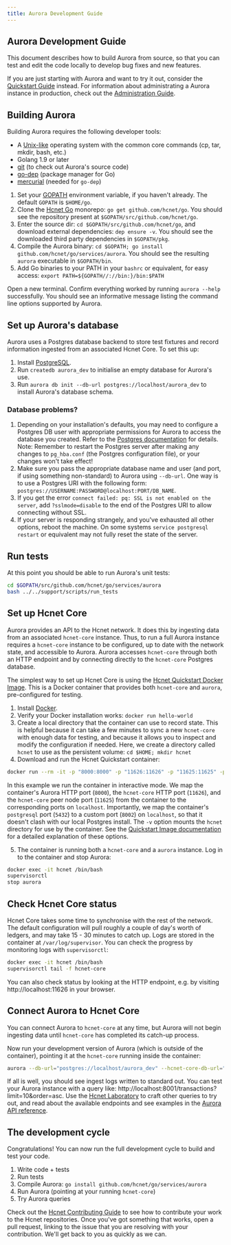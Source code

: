 ```yaml
---
title: Aurora Development Guide
---
```

## Aurora Development Guide

This document describes how to build Aurora from source, so that you can test and edit the code locally to develop bug fixes and new features.

If you are just starting with Aurora and want to try it out, consider the [Quickstart Guide](quickstart.md) instead. For information about administrating a Aurora instance in production, check out the [Administration Guide](admin.md).

## Building Aurora
Building Aurora requires the following developer tools:

- A [Unix-like](https://en.wikipedia.org/wiki/Unix-like) operating system with the common core commands (cp, tar, mkdir, bash, etc.)
- Golang 1.9 or later
- [git](https://git-scm.com/) (to check out Aurora's source code)
- [go-dep](https://golang.github.io/dep/) (package manager for Go)
- [mercurial](https://www.mercurial-scm.org/) (needed for `go-dep`)

1. Set your [GOPATH](https://github.com/golang/go/wiki/GOPATH) environment variable, if you haven't already. The default `GOPATH` is `$HOME/go`.
2. Clone the [Hcnet Go](https://github.com/hcnet/go) monorepo:  `go get github.com/hcnet/go`. You should see the repository present at `$GOPATH/src/github.com/hcnet/go`.
3. Enter the source dir: `cd $GOPATH/src/github.com/hcnet/go`, and download external dependencies: `dep ensure -v`. You should see the downloaded third party dependencies in `$GOPATH/pkg`.
4. Compile the Aurora binary: `cd $GOPATH; go install github.com/hcnet/go/services/aurora`. You should see the resulting `aurora` executable in `$GOPATH/bin`.
5. Add Go binaries to your PATH in your `bashrc` or equivalent, for easy access: `export PATH=${GOPATH//://bin:}/bin:$PATH`

Open a new terminal. Confirm everything worked by running `aurora --help` successfully. You should see an informative message listing the command line options supported by Aurora.

## Set up Aurora's database
Aurora uses a Postgres database backend to store test fixtures and record information ingested from an associated Hcnet Core. To set this up:
1. Install [PostgreSQL](https://www.postgresql.org/).
2. Run `createdb aurora_dev` to initialise an empty database for Aurora's use.
3. Run `aurora db init --db-url postgres://localhost/aurora_dev` to install Aurora's database schema.

### Database problems?
1. Depending on your installation's defaults, you may need to configure a Postgres DB user with appropriate permissions for Aurora to access the database you created. Refer to the [Postgres documentation](https://www.postgresql.org/docs/current/sql-createuser.html) for details. Note: Remember to restart the Postgres server after making any changes to `pg_hba.conf` (the Postgres configuration file), or your changes won't take effect!
2. Make sure you pass the appropriate database name and user (and port, if using something non-standard) to Aurora using `--db-url`. One way is to use a Postgres URI with the following form: `postgres://USERNAME:PASSWORD@localhost:PORT/DB_NAME`.
3. If you get the error `connect failed: pq: SSL is not enabled on the server`, add `?sslmode=disable` to the end of the Postgres URI to allow connecting without SSL.
4. If your server is responding strangely, and you've exhausted all other options, reboot the machine. On some systems `service postgresql restart` or equivalent may not fully reset the state of the server.

## Run tests
At this point you should be able to run Aurora's unit tests:
```bash
cd $GOPATH/src/github.com/hcnet/go/services/aurora
bash ../../support/scripts/run_tests
```

## Set up Hcnet Core
Aurora provides an API to the Hcnet network. It does this by ingesting data from an associated `hcnet-core` instance. Thus, to run a full Aurora instance requires a `hcnet-core` instance to be configured, up to date with the network state, and accessible to Aurora. Aurora accesses `hcnet-core` through both an HTTP endpoint and by connecting directly to the `hcnet-core` Postgres database.

The simplest way to set up Hcnet Core is using the [Hcnet Quickstart Docker Image](https://github.com/hcnet/docker-hcnet-core-aurora). This is a Docker container that provides both `hcnet-core` and `aurora`, pre-configured for testing.

1. Install [Docker](https://www.docker.com/get-started).
2. Verify your Docker installation works: `docker run hello-world`
3. Create a local directory that the container can use to record state. This is helpful because it can take a few minutes to sync a new `hcnet-core` with enough data for testing, and because it allows you to inspect and modify the configuration if needed. Here, we create a directory called `hcnet` to use as the persistent volume: `cd $HOME; mkdir hcnet`
4. Download and run the Hcnet Quickstart container:

```bash
docker run --rm -it -p "8000:8000" -p "11626:11626" -p "11625:11625" -p"8002:5432" -v $HOME/hcnet:/opt/hcnet --name hcnet hcnet/quickstart --testnet
```

In this example we run the container in interactive mode. We map the container's Aurora HTTP port (`8000`), the `hcnet-core` HTTP port (`11626`), and the `hcnet-core` peer node port (`11625`) from the container to the corresponding ports on `localhost`. Importantly, we map the container's `postgresql` port (`5432`) to a custom port (`8002`) on `localhost`, so that it doesn't clash with our local Postgres install.
The `-v` option mounts the `hcnet` directory for use by the container. See the [Quickstart Image documentation](https://github.com/hcnet/docker-hcnet-core-aurora) for a detailed explanation of these options.

5. The container is running both a `hcnet-core` and a `aurora` instance. Log in to the container and stop Aurora:
```bash
docker exec -it hcnet /bin/bash
supervisorctl
stop aurora
```

## Check Hcnet Core status
Hcnet Core takes some time to synchronise with the rest of the network. The default configuration will pull roughly a couple of day's worth of ledgers, and may take 15 - 30 minutes to catch up. Logs are stored in the container at `/var/log/supervisor`. You can check the progress by monitoring logs with `supervisorctl`:
```bash
docker exec -it hcnet /bin/bash
supervisorctl tail -f hcnet-core
```

You can also check status by looking at the HTTP endpoint, e.g. by visiting http://localhost:11626 in your browser.

## Connect Aurora to Hcnet Core
You can connect Aurora to `hcnet-core` at any time, but Aurora will not begin ingesting data until `hcnet-core` has completed its catch-up process.

Now run your development version of Aurora (which is outside of the container), pointing it at the `hcnet-core` running inside the container:

```bash
aurora --db-url="postgres://localhost/aurora_dev" --hcnet-core-db-url="postgres://hcnet:postgres@localhost:8002/core" --hcnet-core-url="http://localhost:11626" --port 8001 --network-passphrase "Test SDF Network ; September 2015" --ingest
```

If all is well, you should see ingest logs written to standard out. You can test your Aurora instance with a query like: http://localhost:8001/transactions?limit=10&order=asc. Use the [Hcnet Laboratory](https://www.hcnet.org/laboratory/) to craft other queries to try out,
and read about the available endpoints and see examples in the [Aurora API reference](https://www.hcnet.org/developers/aurora/reference/).

## The development cycle
Congratulations! You can now run the full development cycle to build and test your code.
1. Write code + tests
2. Run tests
3. Compile Aurora: `go install github.com/hcnet/go/services/aurora`
4. Run Aurora (pointing at your running `hcnet-core`)
5. Try Aurora queries

Check out the [Hcnet Contributing Guide](https://github.com/hcnet/docs/blob/master/CONTRIBUTING.md) to see how to contribute your work to the Hcnet repositories. Once you've got something that works, open a pull request, linking to the issue that you are resolving with your contribution. We'll get back to you as quickly as we can.

